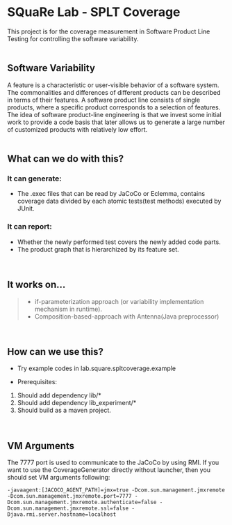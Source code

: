 # SQuaRe Lab - SPLT Coverage

This project is for the coverage measurement in Software Product Line Testing for controlling the software variability.
<br><br>

## Software Variability

A feature is a characteristic or user-visible behavior of a software system. The commonalities and differences of different products can be described in terms of their features.
A software product line consists of single products, where a specific product corresponds to a selection of features.
The idea of software product-line engineering is that we invest some initial work to provide a code basis that later allows us to generate a large number of customized products with relatively low effort.
<br><br>

## What can we do with this?

### It can generate:

- The .exec files that can be read by JaCoCo or Eclemma, contains coverage data divided by each atomic tests(test methods) executed by JUnit.

### It can report:

- Whether the newly performed test covers the newly added code parts.
- The product graph that is hierarchized by its feature set.
<br>

## It works on...

> - if-parameterization approach (or variability implementation mechanism in runtime).
> - Composition-based-approach with Antenna(Java preprocessor)
<br>

## How can we use this?

- Try example codes in lab.square.spltcoverage.example
* Prerequisites:
1. Should add dependency lib/*
2. Should add dependency lib_experiment/*
3. Should build as a maven project.
<br>

## VM Arguments

The 7777 port is used to communicate to the JaCoCo by using RMI.
If you want to use the CoverageGenerator directly without launcher, then you should set VM arguments following:

`-javaagent:[JACOCO_AGENT_PATH]=jmx=true -Dcom.sun.management.jmxremote -Dcom.sun.management.jmxremote.port=7777 -Dcom.sun.management.jmxremote.authenticate=false -Dcom.sun.management.jmxremote.ssl=false -Djava.rmi.server.hostname=localhost`

